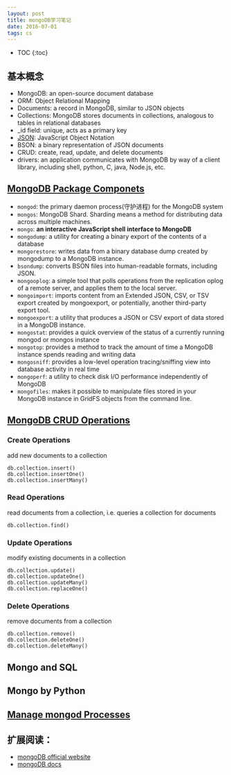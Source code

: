 ```yaml
---
layout: post
title: mongoDB学习笔记
date: 2016-07-01
tags: cs
---
```


* TOC
{:toc}

## 基本概念

- MongoDB: an open-source document database
- ORM: Object Relational Mapping
- Documents: a record in MongoDB, similar to JSON objects
- Collections: MongoDB stores documents in collections, analogous to tables in relational databases
- _id field: unique, acts as a primary key
- [JSON](http://www.json.org/): JavaScript Object Notation
- BSON: a binary representation of JSON documents
- CRUD: create, read, update, and delete documents
- drivers: an application communicates with MongoDB by way of a client library, including shell, python, C, java, Node.js, etc.

## [MongoDB Package Componets](https://docs.mongodb.com/manual/reference/program/)

- `mongod`: the primary daemon process(守护进程) for the MongoDB system
- `mongos`: MongoDB Shard. Sharding means a method for distributing data across multiple machines.
- `mongo`: **an interactive JavaScript shell interface to MongoDB**
- `mongodump`: a utility for creating a binary export of the contents of a database
- `mongorestore`: writes data from a binary database dump created by mongodump to a MongoDB instance.
- `bsondump`: converts BSON files into human-readable formats, including JSON.
- `mongooplog`: a simple tool that polls operations from the replication oplog of a remote server, and applies them to the local server. 
- `mongoimport`: imports content from an Extended JSON, CSV, or TSV export created by mongoexport, or potentially, another third-party export tool.
- `mongoexport`: a utility that produces a JSON or CSV export of data stored in a MongoDB instance.
- `mongostat`: provides a quick overview of the status of a currently running mongod or mongos instance
- `mongotop`: provides a method to track the amount of time a MongoDB instance spends reading and writing data
- `mongosniff`: provides a low-level operation tracing/sniffing view into database activity in real time
- `mongoperf`: a utility to check disk I/O performance independently of MongoDB
- `mongofiles`: makes it possible to manipulate files stored in your MongoDB instance in GridFS objects from the command line.


## [MongoDB CRUD Operations](https://docs.mongodb.com/manual/crud/)

### Create Operations

add new documents to a collection

```
db.collection.insert()
db.collection.insertOne()
db.collection.insertMany() 
```

### Read Operations

read documents from a collection, i.e. queries a collection for documents

```
db.collection.find()
```

### Update Operations

modify existing documents in a collection

```
db.collection.update()
db.collection.updateOne()
db.collection.updateMany()
db.collection.replaceOne()
```

### Delete Operations

remove documents from a collection

```
db.collection.remove()
db.collection.deleteOne()
db.collection.deleteMany()
```

## Mongo and SQL

## Mongo by Python


## [Manage mongod Processes](https://docs.mongodb.com/manual/tutorial/manage-mongodb-processes/)



## 扩展阅读：

- [mongoDB official website](https://www.mongodb.com/)
- [mongoDB docs](https://docs.mongodb.com/)
